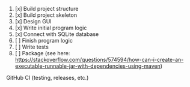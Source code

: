 1. [x] Build project structure
2. [x] Build project skeleton
3. [x] Design GUI
4. [x] Write initial program logic
5. [x] Connect with SQLite database
6. [ ] Finish program logic
7. [ ] Write tests
8. [ ] Package (see here: https://stackoverflow.com/questions/574594/how-can-i-create-an-executable-runnable-jar-with-dependencies-using-maven)

GitHub CI (testing, releases, etc.)
